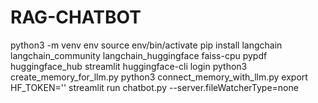 # RAG-CHATBOT

python3 -m venv env
source env/bin/activate
pip install langchain langchain_community langchain_huggingface faiss-cpu pypdf huggingface_hub streamlit
huggingface-cli login
python3 create_memory_for_llm.py
python3 connect_memory_with_llm.py
export HF_TOKEN=''
streamlit run chatbot.py --server.fileWatcherType=none

